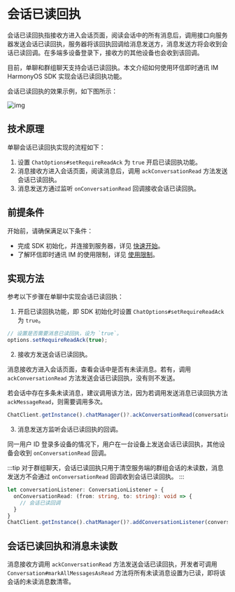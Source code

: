 # 会话已读回执

会话已读回执指接收方进入会话页面，阅读会话中的所有消息后，调用接口向服务器发送会话已读回执，服务器将该回执回调给消息发送方，消息发送方将会收到会话已读回调。在多端多设备登录下，接收方的其他设备也会收到该回调。

目前，单聊和群组聊天支持会话已读回执。本文介绍如何使用环信即时通讯 IM HarmonyOS SDK 实现会话已读回执功能。

会话已读回执的效果示例，如下图所示：

![img](/images/uikit/chatuikit/feature/conversation/conversation_read.png) 

## 技术原理

 单聊会话已读回执实现的流程如下：

  1. 设置 `ChatOptions#setRequireReadAck` 为 `true` 开启已读回执功能。
  2. 消息接收方进入会话页面，阅读消息后，调用 `ackConversationRead` 方法发送会话已读回执。
  3. 消息发送方通过监听 `onConversationRead` 回调接收会话已读回执。

## 前提条件

开始前，请确保满足以下条件：

- 完成 SDK 初始化，并连接到服务器，详见 [快速开始](quickstart.html)。
- 了解环信即时通讯 IM 的使用限制，详见 [使用限制](/product/limitation.html)。

 ## 实现方法

 参考以下步骤在单聊中实现会话已读回执：

 1. 开启已读回执功能，即 SDK 初始化时设置 `ChatOptions#setRequireReadAck` 为 `true`。

 ```typescript
// 设置是否需要消息已读回执，设为 `true`。
options.setRequireReadAck(true);
 ```

 2. 接收方发送会话已读回执。

消息接收方进入会话页面，查看会话中是否有未读消息。若有，调用 `ackConversationRead` 方法发送会话已读回执，没有则不发送。

若会话中存在多条未读消息，建议调用该方法，因为若调用发送消息已读回执方法 `ackMessageRead`，则需要调用多次。

```typescript
ChatClient.getInstance().chatManager()?.ackConversationRead(conversationId);
```

3. 消息发送方监听会话已读回执的回调。

同一用户 ID 登录多设备的情况下，用户在一台设备上发送会话已读回执，其他设备会收到 `onConversationRead` 回调。

:::tip
对于群组聊天，会话已读回执只用于清空服务端的群组会话的未读数，消息发送方不会通过 `onConversationRead` 回调收到会话已读回执。
:::

```typescript
let conversationListener: ConversationListener = {
  onConversationRead: (from: string, to: string): void => {
    // 会话已读回调
  }
}
ChatClient.getInstance().chatManager()?.addConversationListener(conversationListener);
```

## 会话已读回执和消息未读数

消息接收方调用 `ackConversationRead` 方法发送会话已读回执，开发者可调用 `Conversation#markAllMessagesAsRead` 方法将所有未读消息设置为已读，即将该会话的未读消息数清零。
